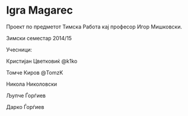 # Igra Magarec
Проект по предметот Тимска Работа кај професор Игор Мишковски.

Зимски семестар 2014/15

Учесници:

Кристијан Цветковиќ @k1ko

Томче Киров			@TomzK

Никола Николовски

Љупче Ѓорѓиев

Дарко Ѓорѓиев
